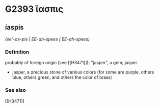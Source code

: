 # G2393 ἴασπις

## íaspis

_(ee'-as-pis | EE-ah-spees | EE-ah-spees)_

### Definition

probably of foreign origin (see [[H3471]]); "jasper", a gem; jasper.

- jasper, a precious stone of various colors (for some are purple, others blue, others green, and others the color of brass)

### See also

[[H3471]]

